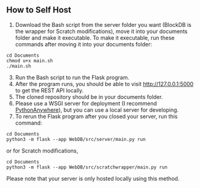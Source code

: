 ## How to Self Host
1. Download the Bash script from the server folder you want (BlockDB is the wrapper for Scratch modifications), move it into your documents folder and make it executable.
To make it executable, run these commands after moving it into your documents folder:
```
cd Documents
chmod u+x main.sh
./main.sh
```
3. Run the Bash script to run the Flask program.
4. After the program runs, you should be able to visit http://127.0.0.1:5000 to get the REST API locally.
5. The cloned repository should be in your documents folder.
6. Please use a WSGI server for deployment (I recommend [PythonAnywhere](https://www.pythonanywhere.com/)), but you can use a local server for developing.
7. To rerun the Flask program after you closed your server, run this command:
```
cd Documents
python3 -m flask --app WebDB/src/server/main.py run
```
or for Scratch modifications,
```
cd Documents
python3 -m flask --app WebDB/src/scratchwrapper/main.py run
```
Please note that your server is only hosted locally using this method.
